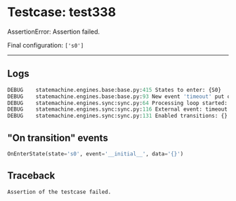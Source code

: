 # Testcase: test338

AssertionError: Assertion failed.

Final configuration: `['s0']`

---

## Logs
```py
DEBUG    statemachine.engines.base:base.py:415 States to enter: {S0}
DEBUG    statemachine.engines.base:base.py:93 New event 'timeout' put on the 'external' queue
DEBUG    statemachine.engines.sync:sync.py:64 Processing loop started: s0
DEBUG    statemachine.engines.sync:sync.py:116 External event: timeout
DEBUG    statemachine.engines.sync:sync.py:131 Enabled transitions: {}

```

## "On transition" events
```py
OnEnterState(state='s0', event='__initial__', data='{}')
```

## Traceback
```py
Assertion of the testcase failed.
```
